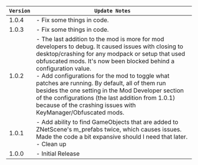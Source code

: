 | `Version` | `Update Notes`                                                                                                                                                                                                                                                                                                                                                                                                                                                                                                |
|-----------|---------------------------------------------------------------------------------------------------------------------------------------------------------------------------------------------------------------------------------------------------------------------------------------------------------------------------------------------------------------------------------------------------------------------------------------------------------------------------------------------------------------|
| 1.0.4     | - Fix some things in code.                                                                                                                                                                                                                                                                                                                                                                                                                                                                                    |
| 1.0.3     | - Fix some things in code.                                                                                                                                                                                                                                                                                                                                                                                                                                                                                    |
| 1.0.2     | - The last addition to the mod is more for mod developers to debug. It caused issues with closing to desktop/crashing for any modpack or setup that used obfuscated mods. It's now been blocked behind a configuration value.<br/> - Add configurations for the mod to toggle what patches are running. By default, all of them run besides the one setting in the Mod Developer section of the configurations (the last addition from 1.0.1) because of the crashing issues with KeyManager/Obfuscated mods. |
| 1.0.1     | - Add ability to find GameObjects that are added to ZNetScene's m_prefabs twice, which causes issues. Made the code a bit expansive should I need that later.<br/> - Clean up                                                                                                                                                                                                                                                                                                                                 |
| 1.0.0     | - Initial Release                                                                                                                                                                                                                                                                                                                                                                                                                                                                                             |